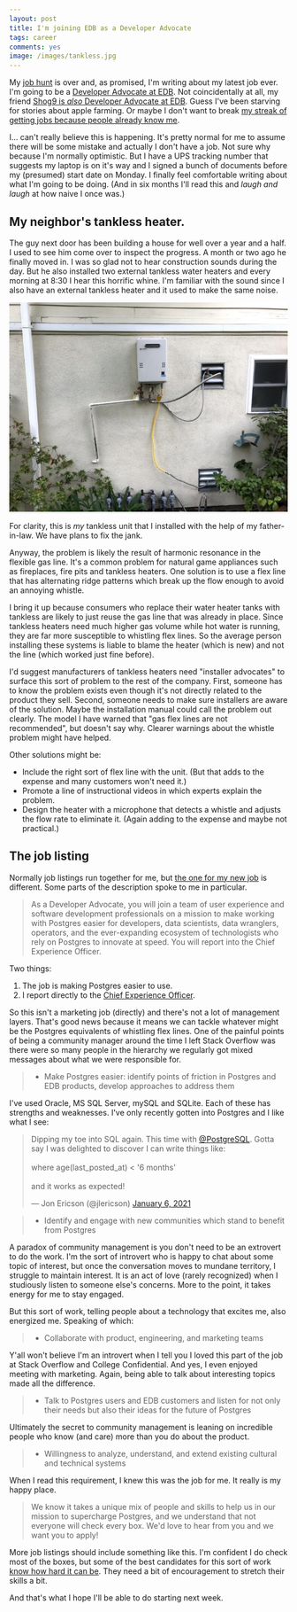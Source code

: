 ```yaml
---
layout: post
title: I'm joining EDB as a Developer Advocate
tags: career
comments: yes
image: /images/tankless.jpg
---
```


My [job hunt](/2021/04/23/job_hunting.html) is over and, as promised,
I'm writing about my latest job ever. I'm going to be a [Developer
Advocate at
EDB](https://www.builtinboston.com/job/engineer/developer-advocate/47595). Not
coincidentally at all, my friend [Shog9 is _also_ Developer Advocate at
EDB](https://twitter.com/shog9/status/1233591329491283968). Guess I've
been starving for stories about apple farming. Or maybe I don't want
to break [my streak of getting jobs because people already know
me](/2020/07/08/reader_mail.html).

I... can't really believe this is happening. It's pretty normal for me
to assume there will be some mistake and actually I don't have a
job. Not sure why because I'm normally optimistic. But I have a UPS
tracking number that suggests my laptop is on it's way and I signed a
bunch of documents before my (presumed) start date on Monday. I
finally feel comfortable writing about what I'm going to be
doing. (And in six months I'll read this and _laugh and laugh_ at how
naive I once was.)

## My neighbor's tankless heater.

The guy next door has been building a house for well over a year and a
half. I used to see him come over to inspect the progress. A month or
two ago he finally moved in. I was so glad not to hear construction
sounds during the day. But he also installed two external tankless
water heaters and every morning at 8:30 I hear this horrific
whine. I'm familiar with the sound since I also have an external
tankless heater and it used to make the same noise.

![My tankless water heater.](/images/tankless.jpg)

For clarity, this is _my_ tankless unit that I installed with the help
of my father-in-law. We have plans to fix the jank.

Anyway, the problem is likely the result of harmonic resonance in the
flexible gas line. It's a common problem for natural game appliances
such as fireplaces, fire pits and tankless heaters. One solution is to
use a flex line that has alternating ridge patterns which break up the
flow enough to avoid an annoying whistle.

I bring it up because consumers who replace their water heater tanks
with tankless are likely to just reuse the gas line that was already
in place. Since tankless heaters need much higher gas volume while hot
water is running, they are far more susceptible to whistling flex
lines. So the average person installing these systems is liable to
blame the heater (which is new) and not the line (which worked just
fine before).

I'd suggest manufacturers of tankless heaters need "installer
advocates" to surface this sort of problem to the rest of the
company. First, someone has to know the problem exists even though
it's not directly related to the product they sell. Second, someone
needs to make sure installers are aware of the solution. Maybe the
installation manual could call the problem out clearly. The model I
have warned that "gas flex lines are not recommended", but doesn't say
why. Clearer warnings about the whistle problem might have helped.

Other solutions might be:

* Include the right sort of flex line with the unit. (But that adds to
  the expense and many customers won't need it.)
* Promote a line of instructional videos in which experts explain the problem.
* Design the heater with a microphone that detects a whistle and
  adjusts the flow rate to eliminate it. (Again adding to the expense
  and maybe not practical.)

## The job listing

Normally job listings run together for me, but [the one for my new
job](https://web.archive.org/web/20210424161641/https://www.builtinboston.com/job/engineer/developer-advocate/47595)
is different. <!--(I've pasted a copy of the whole thing at the bottom of
this post in case the link stops working in the future.)--> Some parts of
the description spoke to me in particular.

> As a Developer Advocate, you will join a team of user experience and
> software development professionals on a mission to make working with
> Postgres easier for developers, data scientists, data wranglers,
> operators, and the ever-expanding ecosystem of technologists who rely
> on Postgres to innovate at speed. You will report into the Chief
> Experience Officer.

Two things:

1. The job is making Postgres easier to use.
2. I report directly to the [Chief Experience
   Officer](https://www.enterprisedb.com/brad-noble).
   
So this isn't a marketing job (directly) and there's not a lot of
management layers. That's good news because it means we can tackle
whatever might be the Postgres equivalents of whistling flex
lines. One of the painful points of being a community manager around
the time I left Stack Overflow was there were so many people in the
hierarchy we regularly got mixed messages about what we were
responsible for.

> * Make Postgres easier: identify points of friction in Postgres and
>   EDB products, develop approaches to address them

I've used Oracle, MS SQL Server, mySQL and SQLite. Each of these has
strengths and weaknesses. I've only recently gotten into Postgres and
I like what I see:

<blockquote class="twitter-tweet"><p lang="en" dir="ltr">Dipping my
toe into SQL again. This time with <a
href="https://twitter.com/PostgreSQL?ref_src=twsrc%5Etfw">@PostgreSQL</a>. Gotta
say I was delighted to discover I can write things like:<br><br>where
age(last_posted_at) &lt; &#39;6 months&#39;<br><br>and it works as
expected!</p>&mdash; Jon Ericson (@jlericson) <a
href="https://twitter.com/jlericson/status/1346886078100344836?ref_src=twsrc%5Etfw">January
6, 2021</a></blockquote> <script async
src="https://platform.twitter.com/widgets.js"
charset="utf-8"></script>

> * Identify and engage with new communities which stand to benefit from Postgres

A paradox of community management is you don't need to be an extrovert
to do the work. I'm the sort of introvert who is happy to chat about
some topic of interest, but once the conversation moves to mundane
territory, I struggle to maintain interest. It is an act of love
(rarely recognized) when I studiously listen to someone else's
concerns. More to the point, it takes energy for me to stay engaged.

But this sort of work, telling people about a technology that excites
me, also energized me. Speaking of which:

> * Collaborate with product, engineering, and marketing teams 

Y'all won't believe I'm an introvert when I tell you I loved this part
of the job at Stack Overflow and College Confidential. And yes, I even
enjoyed meeting with marketing. Again, being able to talk about
interesting topics made all the difference. 

> * Talk to Postgres users and EDB customers and listen for not only
>   their needs but also their ideas for the future of Postgres

Ultimately the secret to community management is leaning on incredible
people who know (and care) more than you do about the product. 

> * Willingness to analyze, understand, and extend existing cultural and
>   technical systems

When I read this requirement, I knew this was the job for me. It
really is my happy place.

> We know it takes a unique mix of people and skills to help us in our
> mission to supercharge Postgres, and we understand that not everyone
> will check every box. We'd love to hear from you and we want you to
> apply!

More job listings should include something like this. I'm confident I
do check most of the boxes, but some of the best candidates for this
sort of work [know how hard it can
be](/2021/03/23/2021_CMX_report.html). They need a bit of
encouragement to stretch their skills a bit.

And that's what I hope I'll be able to do starting next week.


<!--
---


> ## Developer Advocate
> 
> Note: This person can be located anywhere in the U.S.
> 
> The world loves Postgres. If you work with developers or data
> scientists or anyone wrangling data, you'll probably see a sticker
> with the tusks and trunk of the Postgres elephant on the lid of a
> nearby laptop. EDB has a lot to do with that.
> 
> We've been major contributors to Postgres since the beginning, and we
> are proud to call thousands of boundary pushing customers our
> partners. Proud though we are, we are not resting on our
> laurels. There's plenty of work to do. The good news is that
> everything we do will impact Postgres, which is to say that it will
> impact the world. No pressure.
> 
> As a Developer Advocate, you will join a team of user experience and
> software development professionals on a mission to make working with
> Postgres easier for developers, data scientists, data wranglers,
> operators, and the ever-expanding ecosystem of technologists who rely
> on Postgres to innovate at speed. You will report into the Chief
> Experience Officer.
> 
> ### Responsibilities
> 
> * Make Postgres easier: identify points of friction in Postgres and
>   EDB products, develop approaches to address them
> * Contribute Postgres expertise to a number of communities, including
>   Docker, Kubernetes, Node.js, Python, and Go
> * Identify and engage with new communities which stand to benefit from Postgres
> * Publish code and content that will help others get started with, and get more out of, Postgres 
> * Share feedback to development teams across our portfolio
> * Collaborate with product, engineering, and marketing teams 
> * Talk to Postgres users and EDB customers and listen for not only
>   their needs but also their ideas for the future of Postgres
> 
> ### Requirements
> 
> * A strong communicator
> * A robust online portfolio featuring code and technical content,
>   including READMEs
> * Ideally, experience working on a technical advocacy team 
> * Facility with modern communication, collaboration, and development
>   tools; e.g., Slack, Github, Stack Overflow, VSCode, Jira
> * Experience with Agile methodologies
> * Willingness to analyze, understand, and extend existing cultural and
>   technical systems
> 
> We know it takes a unique mix of people and skills to help us in our
> mission to supercharge Postgres, and we understand that not everyone
> will check every box. We'd love to hear from you and we want you to
> apply!
> 
> EDB is proud to be an equal opportunity workplace. We celebrate
> diversity and are committed to creating an inclusive environment for
> all employees. EDB was built on a commitment to trust and respect each
> other and to embrace an array of people and ideas. These values remain
> at the center of our culture and are key to our company's integrity.

-->
